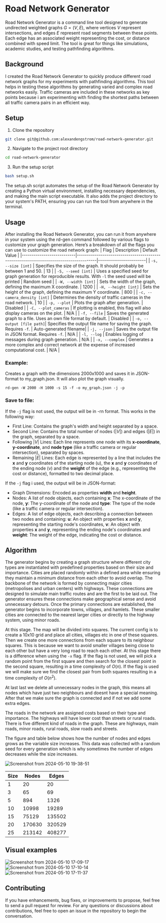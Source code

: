 # Road Network Generator
Road Network Generator is a command line tool designed to generate undirected weighted graphs $G = (V, E)$, where vertices $V$ represent intersections, and edges $E$ represent road segments between these points. Each edge has an associated weight representing the cost, or distance combined with speed limit. The tool is great for things like simulations, academic studies, and testing pathfinding algorithms.

## Background
I created the Road Network Generator to quickly produce different road network graphs for my experiments with pathfinding algorithms. This tool helps in testing these algorithms by generating varied and complex road networks easily. Traffic cameras are included in these networks as key points because i am experimenting with finding the shortest paths between all traffic camera pairs in an efficient way.
## Setup
1. Clone the repository
```bash
git clone git@github.com:alexandengstrom/road-network-generator.git
```
2. Navigate to the project root directory
```bash
cd road-network-generator
```
3. Run the setup script
```bash
bash setup.sh
```
The setup.sh script automates the setup of the Road Network Generator by creating a Python virtual environment, installing necessary dependencies, and making the main script executable. It also adds the project directory to your system's PATH, ensuring you can run the tool from anywhere in the terminal. 
## Usage
After installing the Road Network Generator, you can run it from anywhere in your system using the rd-gen command followed by various flags to customize your graph generation. Here’s a breakdown of all the flags you can use to customize the road network graph:
| Flag                      | Description                                                                            | Default Value          |
|---------------------------|----------------------------------------------------------------------------------------|------------------------|
| `-s, --size [int]`        | Specifies the size of the graph. It should probably be between 1 and 50.                | 13                     |
| `-S, --seed [int]`        | Uses a specified seed for graph generation for reproducible results. With `-l` the seed used will be printed                     | Random seed            |
| `-W, --width [int]`       | Sets the width of the graph, defining the maximum X coordinate.                         | 1200                   |
| `-H, --height [int]`      | Sets the height of the graph, defining the maximum Y coordinate.                        | 800                    |
| `-c, --camera_density [int]` | Determines the density of traffic cameras in the road network.                         | 10                     |
| `-p, --plot`              | Plots the graph after generation.                                                       | Disabled               |
| `-C, --plot_cameras`      | If plotting is enabled, this flag will also display cameras on the plot.                | N/A                    |
| `-f, --file`              | Saves the generated graph to a file. Uses an own file format by default.                | Disabled        |
| `-o, --output [file path]`| Specifies the output file name for saving the graph. Requires `-f`.                    | Auto-generated filename|
| `-j, --json`              | Saves the output file in JSON format. Requires `-f`.                                    | N/A                    |
| `-l, --log`               | Enables logging of messages during graph generation.                                    | N/A                    |
| `-x, --complex`           | Generates a more complex and correct network at the expense of increased computational cost. | N/A              |
### Example:
Creates a graph with the dimensions 2000x1000 and saves it in JSON-format to my_graph.json. It will also plot the graph visually.
```
rd-gen -W 2000 -H 1000 -s 15 -f -o my_graph.json -j -p
```

### Save to file:
If the `-j` flag is not used, the output will be in -rn format. This works in the following way:
- First Line: Contains the graph's width and height separated by a space.
- Second Line: Contains the total number of nodes ($|V|$) and edges ($|E|$) in the graph, separated by a space.
- Following $|V|$ Lines: Each line represents one node with its **x-coordinate**, **y-coordinate**, and **node type** (like a traffic camera or regular intersection), separated by spaces.
- Remaining $|E|$ Lines: Each edge is represented by a line that includes the **x** and **y** coordinates of the starting node (u), the **x** and **y** coordinates of the ending node (v) and the **weight** of the edge (e.g., representing the cost or distance), formatted to two decimal place.

If the `-j` flag i used, the output will be in JSON-format:
- Graph Dimensions: Encoded as properties **width** and **height**.
- Nodes: A list of node objects, each containing **x**: The x-coordinate of the node, **y**: The y-coordinate of the node and **type**: The type of the node (like a traffic camera or regular intersection).
- Edges: A list of edge objects, each describing a connection between two nodes and containing: **u**: An object with properties **x** and **y**, representing the starting node's coordinates, **v**: An object with properties **x** and **y**, representing the ending node's coordinates and **weight**: The weight of the edge, indicating the cost or distance.

## Algorithm
The generator begins by creating a graph structure where different city types are instantiated with predefined properties based on their size and importance. Cities are placed randomly within a defined area while ensuring they maintain a minimum distance from each other to avoid overlap. The backbone of the network is formed by connecting major cities (metropolises and urban centers) with highways. These connections are designed to simulate main traffic routes and are the first to be laid out. The generator ensures these connections make geographical sense and avoid unnecessary detours. Once the primary connections are established, the generator begins to incorporate towns, villages, and hamlets. These smaller cities are connected to the nearest larger cities or directly to the highway system, using minor roads. 

At this stage. The map will be divided into squares. The current config is to create a 10x10 grid and place all cities, villages etc in one of these squares. Then we create one more connections from each square to its neighbour squares. This is because we want to avoid smaller villages being close to each other but have a very long road to reach each other. At this stage there is a difference when using the `-x` flag. If the flag is not used, we will pick a random point from the first square and then search for the closest point in the second square, resulting in a time complexity of $O(n)$. If the flag is used we will make sure we find the closest pair from both squares resulting in a time complexity of $O(n^2)$.

At last last we delete all unnecessary nodes in the graph, this means all nodes which have just two neighbours and doesnt have a special meaning. After that we make sure the graph is connected and if not we add some extra edges.

The roads in the network are assigned costs based on their type and importance. The highways will have lower cost than streets or rural roads. There is five different kind of roads in the graph. These are highways, main roads, minor roads, rural roads, slow roads and streets.

The figure and table below shows how the number of nodes and edges grows as the variable size increases. This data was collected with a random seed for every generation which is why sometimes the number of edges decreases while the size increases.

![Screenshot from 2024-05-10 19-38-51](https://github.com/alexandengstrom/road-network-generator/assets/123507241/970a6c17-8aea-457e-8c43-cb7df06f4ef1)


| Size | Nodes  | Edges  |
|------|--------|--------|
| 1    | 20     | 20     |
| 3    | 65     | 69     |
| 5    | 894    | 1326   |
| 10   | 10998  | 19289  |
| 15   | 75129  | 135502 |
| 20   | 170630 | 320529 |
| 25   | 213142 | 408277 |

## Visual examples
![Screenshot from 2024-05-10 17-09-17](https://github.com/alexandengstrom/road-network-generator/assets/123507241/d8fbbce8-b12f-42a1-956a-80963ac56047)
![Screenshot from 2024-05-10 17-10-14](https://github.com/alexandengstrom/road-network-generator/assets/123507241/24d1688f-1824-42fa-997f-993905c66b67)
![Screenshot from 2024-05-10 17-11-37](https://github.com/alexandengstrom/road-network-generator/assets/123507241/02e89d19-1875-4f5d-bb81-3a3f5bfd95c9)


## Contributing
If you have enhancements, bug fixes, or improvements to propose, feel free to send a pull request for review. For any questions or discussions about contributions, feel free to open an issue in the repository to begin the conversation.
